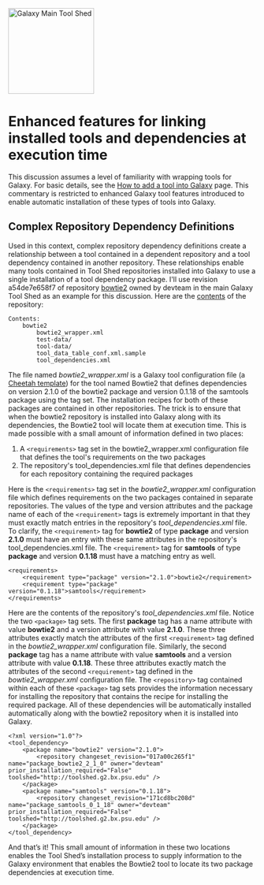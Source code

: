 <div class='center'> <a href='http://toolshed.g2.bx.psu.edu'><img src="/src/images/logos/ToolShed.jpg" alt="Galaxy Main Tool Shed" height="174" /></a> </div>

# Enhanced features for linking installed tools and dependencies at execution time

This discussion assumes a level of familiarity with wrapping tools for Galaxy.  For basic details, see the [How to add a tool into Galaxy](http://wiki.galaxyproject.org/Admin/Tools/Adding%20Tools) page.  This commentary is restricted to enhanced Galaxy tool features introduced to enable automatic installation of these types of tools into Galaxy.

## Complex Repository Dependency Definitions

Used in this context, complex repository dependency definitions create a relationship between a tool contained in a dependent repository and a tool dependency contained in another repository.  These relationships enable many tools contained in Tool Shed repositories installed into Galaxy to use a single installation of a tool dependency package.  I'll use revision a54de7e658f7 of repository [bowtie2](http://toolshed.g2.bx.psu.edu/view/devteam/bowtie2) owned by devteam in the main Galaxy Tool Shed as an example for this discussion.  Here are the [contents](http://toolshed.g2.bx.psu.edu/repository/browse_repository?id=126c0918b5459666) of the repository:

```
Contents:
    bowtie2
        bowtie2_wrapper.xml
        test-data/
        tool-data/
        tool_data_table_conf.xml.sample
        tool_dependencies.xml
```


The file named *bowtie2_wrapper.xml* is a Galaxy tool configuration file (a [Cheetah template](http://www.cheetahtemplate.org)) for the tool named Bowtie2 that defines dependencies on version 2.1.0 of the bowtie2 package and version 0.1.18 of the samtools package using the <requirements> tag set.  The installation recipes for both of these packages are contained in other repositories.  The trick is to ensure that when the bowtie2 repository is installed into Galaxy along with its dependencies, the Bowtie2 tool will locate them at execution time.  This is made possible with a small amount of information defined in two places:

1. A `<requirements>` tag set in the bowtie2_wrapper.xml configuration file that defines the tool's requirements on the two packages
2. The repository's tool_dependencies.xml file that defines dependencies for each repository containing the required packages

Here is the `<requirements>` tag set in the *bowtie2_wrapper.xml* configuration file which defines requirements on the two packages contained in separate repositories.  The values of the type and version attributes and the package name of each of the `<requirement>` tags is extremely important in that they must exactly match entries in the repository's *tool_dependencies.xml* file.  To clarify, the `<requirement>` tag for **bowtie2** of type **package** and version **2.1.0** must have an entry with these same attributes in the repository's tool_dependencies.xml file.  The `<requirement>` tag for **samtools** of type **package** and version **0.1.18** must have a matching entry as well.

```
<requirements>
    <requirement type="package" version="2.1.0">bowtie2</requirement>
    <requirement type="package" version="0.1.18">samtools</requirement>
</requirements>
```


Here are the contents of the repository's *tool_dependencies.xml* file.  Notice the two `<package>` tag sets.  The first **package** tag has a name attribute with value **bowtie2** and a version attribute with value **2.1.0**.  These three attributes exactly match the attributes of the first `<requirement>` tag defined in the *bowtie2_wrapper.xml* configuration file.  Similarly, the second **package** tag has a name attribute with value **samtools** and a version attribute with value **0.1.18**.  These three attributes exactly match the attributes of the second `<requirement>` tag defined in the *bowtie2_wrapper.xml* configuration file.  The `<repository>` tag contained within each of these `<package>` tag sets provides the information necessary for installing the repository that contains the recipe for installing the required package.  All of these dependencies will be automatically installed automatically along with the bowtie2 repository when it is installed into Galaxy.

```
<?xml version="1.0"?>
<tool_dependency>
    <package name="bowtie2" version="2.1.0">
        <repository changeset_revision="017a00c265f1" name="package_bowtie2_2_1_0" owner="devteam" prior_installation_required="False" toolshed="http://toolshed.g2.bx.psu.edu" />
    </package>
    <package name="samtools" version="0.1.18">
        <repository changeset_revision="171cd8bc208d" name="package_samtools_0_1_18" owner="devteam" prior_installation_required="False" toolshed="http://toolshed.g2.bx.psu.edu" />
    </package>
</tool_dependency>
```


And that’s it!  This small amount of information in these two locations enables the Tool Shed’s installation process to supply information to the Galaxy environment that enables the Bowtie2 tool to locate its two package dependencies at execution time.
